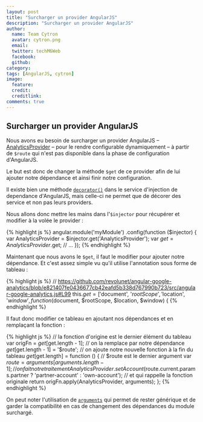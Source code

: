 ```yaml
---
layout: post
title: "Surcharger un provider AngularJS"
description: "Surcharger un provider AngularJS"
author:
  name: Team Cytron
  avatar: cytron.png
  email:
  twitter: techM6Web
  facebook:
  github:
category:
tags: [AngularJS, cytron]
image:
  feature:
  credit:
  creditlink:
comments: true
---
```

## Surcharger un provider AngularJS

Nous avons eu besoin de surcharger un provider AngularJS – [AnalyticsProvider](https://github.com/revolunet/angular-google-analytics) – pour le rendre configurable dynamiquement – à partir de `$route` qui n'est pas disponible dans la phase de configuration d'AngularJS.

Le but est donc de changer la méthode `$get` de ce provider afin de lui ajouter notre dépendance et ainsi finir notre configuration.

Il existe bien une méthode [`decorator()`](https://docs.angularjs.org/api/auto/service/$provide#decorator) dans le service d'injection de dependance d'AngularJS, mais celle-ci ne permet que de décorer des service et non pas leurs providers.

Nous allons donc mettre les mains dans l'`$injector` pour récupérer et modifier à la volée le provider :

{% highlight js %}
angular.module('myModule')
  .config(function ($injector) {
    var AnalyticsProvider = $injector.get('AnalyticsProvider');
    var $get              = AnalyticsProvider.$get;
    // ...
  });
{% endhighlight %}

Maintenant que nous avons le `$get`, il faut le modifier pour ajouter notre dépendance. Et c'est assez simple vu qu'il utilise l'annotation sous forme de tableau :

{% highlight js %}
// https://github.com/revolunet/angular-google-analytics/blob/e821407fe0436677cb42eafd5b338d767990b723/src/angular-google-analytics.js#L99
this.$get = ['$document', '$rootScope', '$location', '$window', function($document, $rootScope, $location, $window) {
{% endhighlight %}

Il faut donc modifier ce tableau en ajoutant nos dépendances et en remplaçant la fonction :

{% highlight js %}
// la fonction d'origine est le dernier élément du tableau
var origFn = $get[$get.length - 1];
// on la remplace par notre dépendance
$get[$get.length - 1] = '$route';
// on ajoute notre nouvelle fonction à la fin du tableau
$get[$get.length] = function () {
    // $route est le dernier argument
    var $route = arguments[arguments.length - 1];
    // on fait notre traitement
    AnalyticsProvider.setAccount($route.current.params.partner ? 'partner-account' : 'own-account');
    // et qui rappelle la fonction originale
    return origFn.apply(AnalyticsProvider, arguments);
};
{% endhighlight %}

On peut noter l'utilisation de [`arguments`](https://developer.mozilla.org/en-US/docs/Web/JavaScript/Reference/Functions/arguments) qui permet de rester générique et de garder la compatibilité en cas de changement des dépendances du module surchargé.


